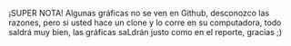 ¡SUPER NOTA! Algunas gráficas no se ven en Github, desconozco las razones, pero si usted hace un clone y lo corre en su computadora, todo saldrá muy bien, las gráficas saLdrán justo como en el reporte, gracias ;)
